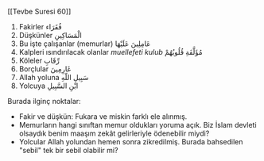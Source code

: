 [[Tevbe Suresi 60]]

1. Fakirler فُقَرَاء
2. Düşkünler الْمَسَاكِينِ
3. Bu işte çalışanlar (memurlar) عَامِلِينَ عَلَيْهَا
4. Kalpleri ısındırılacak olanlar *muellefeti kulub* مُؤَلَّفَةِ قُلُوبُهُمْ
5. Köleler رِّقَابِ
6. Borçlular غَارِمِينَ
7. Allah yoluna سَبِيلِ اللّهِ
8. Yolcuya ابْنِ السَّبِيلِ

Burada ilginç noktalar:
- Fakir ve düşkün: Fukara ve miskin farklı ele alınmış.
- Memurların hangi sınıftan memur oldukları yoruma açık. Biz İslam devleti olsaydık benim maaşım zekât gelirleriyle ödenebilir miydi?
- Yolcular Allah yolundan hemen sonra zikredilmiş. Burada bahsedilen "sebil" tek bir sebil olabilir mi?
